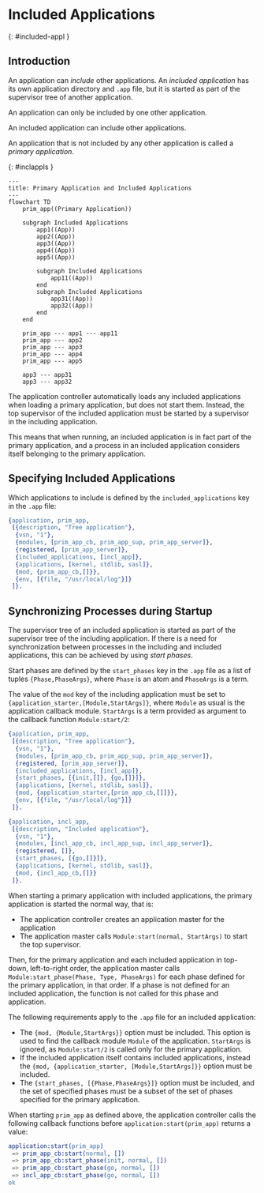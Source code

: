 <!--
%CopyrightBegin%

SPDX-License-Identifier: Apache-2.0

Copyright Ericsson AB 2023-2024. All Rights Reserved.

Licensed under the Apache License, Version 2.0 (the "License");
you may not use this file except in compliance with the License.
You may obtain a copy of the License at

    http://www.apache.org/licenses/LICENSE-2.0

Unless required by applicable law or agreed to in writing, software
distributed under the License is distributed on an "AS IS" BASIS,
WITHOUT WARRANTIES OR CONDITIONS OF ANY KIND, either express or implied.
See the License for the specific language governing permissions and
limitations under the License.

%CopyrightEnd%
-->
# Included Applications

[](){: #included-appl }

## Introduction

An application can _include_ other applications. An _included application_ has
its own application directory and `.app` file, but it is started as part of the
supervisor tree of another application.

An application can only be included by one other application.

An included application can include other applications.

An application that is not included by any other application is called a
_primary application_.

[](){: #inclappls }

```mermaid
---
title: Primary Application and Included Applications
---
flowchart TD
    prim_app((Primary Application))

    subgraph Included Applications
        app1((App))
        app2((App))
        app3((App))
        app4((App))
        app5((App))

        subgraph Included Applications
            app11((App))
        end
        subgraph Included Applications
            app31((App))
            app32((App))
        end
    end

    prim_app --- app1 --- app11
    prim_app --- app2
    prim_app --- app3
    prim_app --- app4
    prim_app --- app5

    app3 --- app31
    app3 --- app32
```

The application controller automatically loads any included applications when
loading a primary application, but does not start them. Instead, the top
supervisor of the included application must be started by a supervisor in the
including application.

This means that when running, an included application is in fact part of the
primary application, and a process in an included application considers itself
belonging to the primary application.

## Specifying Included Applications

Which applications to include is defined by the `included_applications` key in
the `.app` file:

```erlang
{application, prim_app,
 [{description, "Tree application"},
  {vsn, "1"},
  {modules, [prim_app_cb, prim_app_sup, prim_app_server]},
  {registered, [prim_app_server]},
  {included_applications, [incl_app]},
  {applications, [kernel, stdlib, sasl]},
  {mod, {prim_app_cb,[]}},
  {env, [{file, "/usr/local/log"}]}
 ]}.
```

## Synchronizing Processes during Startup

The supervisor tree of an included application is started as part of the
supervisor tree of the including application. If there is a need for
synchronization between processes in the including and included applications,
this can be achieved by using _start phases_.

Start phases are defined by the `start_phases` key in the `.app` file as a list
of tuples `{Phase,PhaseArgs}`, where `Phase` is an atom and `PhaseArgs` is a
term.

The value of the `mod` key of the including application must be set to
`{application_starter,[Module,StartArgs]}`, where `Module` as usual is the
application callback module. `StartArgs` is a term provided as argument to the
callback function `Module:start/2`:

```erlang
{application, prim_app,
 [{description, "Tree application"},
  {vsn, "1"},
  {modules, [prim_app_cb, prim_app_sup, prim_app_server]},
  {registered, [prim_app_server]},
  {included_applications, [incl_app]},
  {start_phases, [{init,[]}, {go,[]}]},
  {applications, [kernel, stdlib, sasl]},
  {mod, {application_starter,[prim_app_cb,[]]}},
  {env, [{file, "/usr/local/log"}]}
 ]}.

{application, incl_app,
 [{description, "Included application"},
  {vsn, "1"},
  {modules, [incl_app_cb, incl_app_sup, incl_app_server]},
  {registered, []},
  {start_phases, [{go,[]}]},
  {applications, [kernel, stdlib, sasl]},
  {mod, {incl_app_cb,[]}}
 ]}.
```

When starting a primary application with included applications, the primary
application is started the normal way, that is:

- The application controller creates an application master for the application
- The application master calls `Module:start(normal, StartArgs)` to start the
  top supervisor.

Then, for the primary application and each included application in top-down,
left-to-right order, the application master calls
`Module:start_phase(Phase, Type, PhaseArgs)` for each phase defined for the
primary application, in that order. If a phase is not defined for an included
application, the function is not called for this phase and application.

The following requirements apply to the `.app` file for an included application:

- The `{mod, {Module,StartArgs}}` option must be included. This option is used
  to find the callback module `Module` of the application. `StartArgs` is
  ignored, as `Module:start/2` is called only for the primary application.
- If the included application itself contains included applications, instead the
  `{mod, {application_starter, [Module,StartArgs]}}` option must be included.
- The `{start_phases, [{Phase,PhaseArgs}]}` option must be included, and the set
  of specified phases must be a subset of the set of phases specified for the
  primary application.

When starting `prim_app` as defined above, the application controller calls the
following callback functions before `application:start(prim_app)` returns a
value:

```erlang
application:start(prim_app)
 => prim_app_cb:start(normal, [])
 => prim_app_cb:start_phase(init, normal, [])
 => prim_app_cb:start_phase(go, normal, [])
 => incl_app_cb:start_phase(go, normal, [])
ok
```
